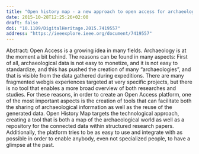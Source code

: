 ```yaml
---
title: "Open history map - a new approach to open access for archaeology and cultural heritage"
date: 2015-10-28T12:25:26+02:00
draft: false
doi: "10.1109/DigitalHeritage.2015.7419557"
address: "https://ieeexplore.ieee.org/document/7419557"
---
```


Abstract:
Open Access is a growing idea in many fields. Archaeology is at the moment a bit behind. The reasons can be found in many aspects: First of all, archaeological data is not easy to monetize, and it is not easy to standardize, and this has pushed the creation of many “archaeologies”, and that is visible from the data gathered during expeditions. There are many fragmented webgis experiences targeted at very specific projects, but there is no tool that enables a more broad overview of both researches and studies. For these reasons, in order to create an Open Access platform, one of the most important aspects is the creation of tools that can facilitate both the sharing of archaeological information as well as the reuse of the generated data. Open History Map targets the technological approach, creating a tool that is both a map of the archaeological world as well as a repository for the connected data within structured research papers. Additionally, the platform tries to be as easy to use and integrate with as possible in order to enable anybody, even not specialized people, to have a glimpse at the past.
